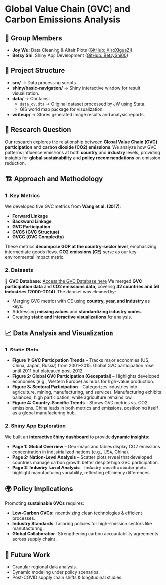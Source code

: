 # Global Value Chain (GVC) and Carbon Emissions Analysis

## 👥 Group Members
- **Joy Wu**: Data Cleaning & Altair Plots ([GitHub: XiaoXiguaZI](https://github.com/XiaoXiguaZI))
- **Betsy Shi**: Shiny App Development ([GitHub: BetsyShi00](https://github.com/BetsyShi00))

## 📂 Project Structure

- **src/** → Data processing scripts.
- **shiny/basic-navigation/** → Shiny interactive window for result visualization.
- **data/** → Contains:
  - `data_ov.dta` → Original dataset processed by JW using Stata.
  - GIS world map package for visualization.
- **writeup/** → Stores generated image results and analysis reports.

## 🎯 Research Question
Our research explores the relationship between **Global Value Chain (GVC) participation** and **carbon dioxide (CO2) emissions**. We analyze how GVC patterns influence emissions at both **country** and **industry** levels, providing insights for **global sustainability** and **policy recommendations** on emission reduction.

## 🏗️ Approach and Methodology
### 1. Key Metrics
We developed five GVC metrics from **Wang et al. (2017)**:
- **Forward Linkage**
- **Backward Linkage**
- **GVC Participation**
- **GVCS (GVC Structure)**
- **GVCC (GVC Complexity)**

These metrics **decompose GDP at the country-sector level**, emphasizing intermediate goods flows. **CO2 emissions (CE)** serve as our key environmental impact metric.

### 2. Datasets
🔗 **GVC Database:** [Access the GVC Database here](http://gvcdb.uibe.edu.cn/gvc.html)
We merged **GVC participation data** and **CO2 emissions data**, covering **42 countries and 56 industries (2000–2014)**. The dataset was cleaned by:
- Merging GVC metrics with CE using **country, year, and industry** as keys.
- Addressing **missing values** and **standardizing industry codes**.
- Creating **static and interactive visualizations** for analysis.

## 📈 Data Analysis and Visualization
### 1. Static Plots
- **Figure 1: GVC Participation Trends** – Tracks major economies (US, China, Japan, Russia) from 2001–2015. Global GVC participation rose until 2011 but plateaued post-2012.
- **Figure 2: Global GVC Participation (Geospatial)** – Highlights developed economies (e.g., Western Europe) as hubs for high-value production.
- **Figure 3: Sectoral Participation** – Categorizes industries into agriculture, mining, manufacturing, and services. Manufacturing exhibits balanced, high participation, while agriculture remains low.
- **Figure 4: Country-Specific Trends** – Shows GVC metrics vs. CO2 emissions. China leads in both metrics and emissions, positioning itself as a global manufacturing hub.

### 2. Shiny App Exploration
We built an **interactive Shiny dashboard** to provide **dynamic insights**:
- **Page 1: Global Overview** – Geo-maps and tables display CO2 emissions concentration in industrialized nations (e.g., USA, China).
- **Page 2: Nation-Level Analysis** – Scatter plots reveal that developed countries manage carbon growth better despite high GVC participation.
- **Page 3: Industry-Level Analysis** – Industry-specific scatter plots highlight manufacturing variability, reflecting efficiency differences.

## 🌍 Policy Implications
Promoting **sustainable GVCs** requires:
- **Low-Carbon GVCs**: Incentivizing clean technologies & efficient processes.
- **Industry Standards**: Tailoring policies for high-emission sectors like manufacturing.
- **Global Collaboration**: Strengthening carbon accountability agreements across supply chains.

## 🚀 Future Work
- Granular regional data analysis.
- Dynamic modeling under policy scenarios.
- Post-COVID supply chain shifts & longitudinal studies.
